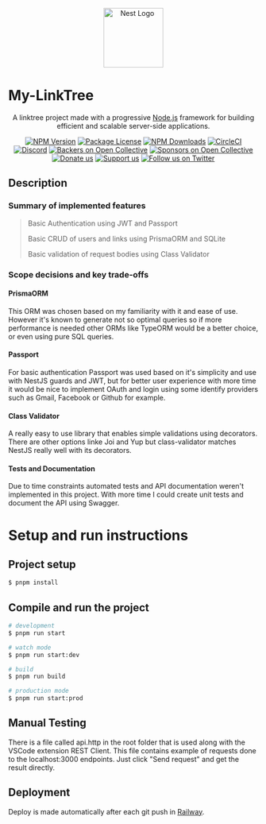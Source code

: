 <p align="center">
  <a href="http://nestjs.com/" target="blank"><img src="https://nestjs.com/img/logo-small.svg" width="120" alt="Nest Logo" /></a>
</p>

[circleci-image]: https://img.shields.io/circleci/build/github/nestjs/nest/master?token=abc123def456
[circleci-url]: https://circleci.com/gh/nestjs/nest

<h1>My-LinkTree</h1>
  <p align="center">A linktree project made with a progressive <a href="http://nodejs.org" target="_blank">Node.js</a> framework for building efficient and scalable server-side applications.</p>
    <p align="center">
<a href="https://www.npmjs.com/~nestjscore" target="_blank"><img src="https://img.shields.io/npm/v/@nestjs/core.svg" alt="NPM Version" /></a>
<a href="https://www.npmjs.com/~nestjscore" target="_blank"><img src="https://img.shields.io/npm/l/@nestjs/core.svg" alt="Package License" /></a>
<a href="https://www.npmjs.com/~nestjscore" target="_blank"><img src="https://img.shields.io/npm/dm/@nestjs/common.svg" alt="NPM Downloads" /></a>
<a href="https://circleci.com/gh/nestjs/nest" target="_blank"><img src="https://img.shields.io/circleci/build/github/nestjs/nest/master" alt="CircleCI" /></a>
<a href="https://discord.gg/G7Qnnhy" target="_blank"><img src="https://img.shields.io/badge/discord-online-brightgreen.svg" alt="Discord"/></a>
<a href="https://opencollective.com/nest#backer" target="_blank"><img src="https://opencollective.com/nest/backers/badge.svg" alt="Backers on Open Collective" /></a>
<a href="https://opencollective.com/nest#sponsor" target="_blank"><img src="https://opencollective.com/nest/sponsors/badge.svg" alt="Sponsors on Open Collective" /></a>
  <a href="https://paypal.me/kamilmysliwiec" target="_blank"><img src="https://img.shields.io/badge/Donate-PayPal-ff3f59.svg" alt="Donate us"/></a>
    <a href="https://opencollective.com/nest#sponsor"  target="_blank"><img src="https://img.shields.io/badge/Support%20us-Open%20Collective-41B883.svg" alt="Support us"></a>
  <a href="https://twitter.com/nestframework" target="_blank"><img src="https://img.shields.io/twitter/follow/nestframework.svg?style=social&label=Follow" alt="Follow us on Twitter"></a>
</p>
  <!--[![Backers on Open Collective](https://opencollective.com/nest/backers/badge.svg)](https://opencollective.com/nest#backer)
  [![Sponsors on Open Collective](https://opencollective.com/nest/sponsors/badge.svg)](https://opencollective.com/nest#sponsor)-->

## Description

### Summary of implemented features

> Basic Authentication using JWT and Passport
>
> Basic CRUD of users and links using PrismaORM and SQLite
>
> Basic validation of request bodies using Class Validator

### Scope decisions and key trade-offs

#### PrismaORM

This ORM was chosen based on my familiarity with it and ease of use. However it's known to generate not so optimal queries so if more performance is needed other ORMs like TypeORM would be a better choice, or even using pure SQL queries.

#### Passport

For basic authentication Passport was used based on it's simplicity and use with NestJS guards and JWT, but for better user experience with more time it would be nice to implement OAuth and login using some identify providers such as Gmail, Facebook or Github for example.

#### Class Validator

A really easy to use library that enables simple validations using decorators. There are other options linke Joi and Yup but class-validator matches NestJS really well with its decorators.

#### Tests and Documentation

Due to time constraints automated tests and API documentation weren't implemented in this project. With more time I could create unit tests and document the API using Swagger.

# Setup and run instructions

## Project setup

```bash
$ pnpm install
```

## Compile and run the project

```bash
# development
$ pnpm run start

# watch mode
$ pnpm run start:dev

# build
$ pnpm run build

# production mode
$ pnpm run start:prod
```

## Manual Testing

There is a file called api.http in the root folder that is used along with the VSCode extension REST Client. This file contains example of requests done to the localhost:3000 endpoints. Just click "Send request" and get the result directly.

## Deployment

Deploy is made automatically after each git push in [Railway](https://railway.com/).
